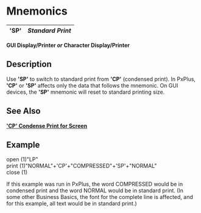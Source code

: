 # Mnemonics 

**'SP'** |  **_Standard Print_**  
---|---  
  
**GUI Display/Printer _or_ Character Display/Printer**

##  Description

Use **'SP'** to switch to standard print from **'CP'** (condensed print). In PxPlus, **'CP'** or **'SP'** affects only the data that follows the mnemonic. On GUI devices, the **'SP'** mnemonic will reset to standard printing size.

## See Also

[**'CP' Condense Print for Screen**](cp.md)

##  Example

open (1)"LP"  
print (1)"NORMAL"+'CP'+"COMPRESSED"+'SP'+"NORMAL"  
close (1)

If this example was run in PxPlus, the word COMPRESSED would be in condensed print and the word NORMAL would be in standard print. (In some other Business Basics, the font for the complete line is affected, and for this example, all text would be in standard print.)
